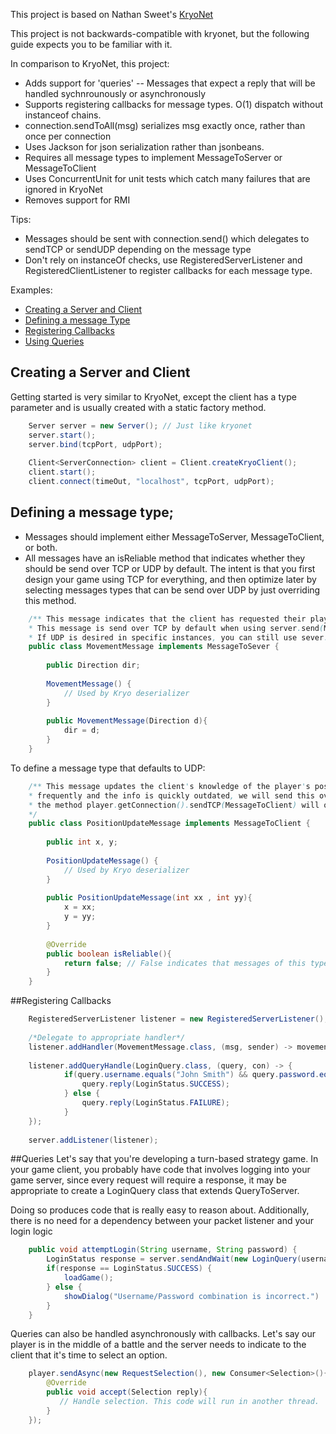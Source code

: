 This project is based on Nathan Sweet's [KryoNet](https://github.com/EsotericSoftware/kryonet)  

This project is not backwards-compatible with kryonet, but the following guide expects you to be familiar with it. 


In comparison to KryoNet, this project:  
- Adds support for 'queries' -- Messages that expect a reply that will be handled sychnrounously or asynchronously
- Supports registering callbacks for message types. O(1) dispatch without instanceof chains.
- connection.sendToAll(msg) serializes msg exactly once, rather than once per connection
- Uses Jackson for json serialization rather than jsonbeans.
- Requires all message types to implement MessageToServer or MessageToClient
- Uses ConcurrentUnit for unit tests which catch many failures that are ignored in KryoNet
- Removes support for RMI


Tips:
- Messages should be sent with connection.send() which delegates to sendTCP or sendUDP depending on the message type
- Don't rely on instanceOf checks, use RegisteredServerListener and RegisteredClientListener to register callbacks for each message type.



Examples:

- [Creating a Server and Client](#creating-a-server-and-client)
- [Defining a message Type](#defining-a-message-type)
- [Registering Callbacks](#registering-callbacks)
- [Using Queries](#queries)





## Creating a Server and Client
Getting started is very similar to KryoNet, except the client has a type parameter and is usually created with
a static factory method.
```java
	Server server = new Server(); // Just like kryonet
	server.start();
	server.bind(tcpPort, udpPort);
	
	Client<ServerConnection> client = Client.createKryoClient();
	client.start();
	client.connect(timeOut, "localhost", tcpPort, udpPort);
```




## Defining a message type;
- Messages should implement either MessageToServer, MessageToClient, or both.
- All messages have an isReliable method that indicates whether they should be send over TCP or UDP by default. The intent is that you first design your game using TCP for everything, and then optimize later by selecting messages types that can be send over UDP by just overriding this method.

```java
	/** This message indicates that the client has requested their player to move once in a particular direction.
	* This message is send over TCP by default when using server.send(MessageToSever).
	* If UDP is desired in specific instances, you can still use sever.sendUDP(MessageToServer)*/
    public class MovementMessage implements MessageToSever {
    	
    	public Direction dir;
    	
    	MovementMessage() {
    		// Used by Kryo deserializer
    	}
    	
    	public MovementMessage(Direction d){
    		dir = d;
    	}
    }
```


To define a message type that defaults to UDP:

```java
	/** This message updates the client's knowledge of the player's position. Since this message is sent
	* frequently and the info is quickly outdated, we will send this over UDP by default.
	* the method player.getConnection().sendTCP(MessageToClient) will override this behavior though.
	*/
    public class PositionUpdateMessage implements MessageToClient {
    	
    	public int x, y;
    	
    	PositionUpdateMessage() {
    		// Used by Kryo deserializer
    	}
    	
    	public PositionUpdateMessage(int xx , int yy){
    		x = xx;
    		y = yy;
    	}
    	
    	@Override
    	public boolean isReliable(){
    		return false; // False indicates that messages of this type should be sent over UDP
    	}
    }
```


##Registering Callbacks
```java
	RegisteredServerListener listener = new RegisteredServerListener();
	
	/*Delegate to appropriate handler*/
	listener.addHandler(MovementMessage.class, (msg, sender) -> movementHandler.handle(msg, sender)); 
	
	listener.addQueryHandle(LoginQuery.class, (query, con) -> {
            if(query.username.equals("John Smith") && query.password.equals("1234")) {
            	query.reply(LoginStatus.SUCCESS);
            } else {
				query.reply(LoginStatus.FAILURE);            
            }
    });
    
    server.addListener(listener);
```



##Queries
Let's say that you're developing a turn-based strategy game.
In your game client, you probably have code that involves logging into your game server, since every request will require a response, it may be appropriate to create a LoginQuery class that extends QueryToServer<T>.

Doing so produces code that is really easy to reason about. Additionally, there is no need for a dependency between your packet listener and your login logic
```java
    public void attemptLogin(String username, String password) {
	    LoginStatus response = server.sendAndWait(new LoginQuery(username, password)); // This call blocks until server responds.
	    if(response == LoginStatus.SUCCESS) {
	    	loadGame();
	    } else {
	    	showDialog("Username/Password combination is incorrect.")
	    }
    }
```


Queries can also be handled asynchronously with callbacks. Let's say our player is in the middle of a battle and the server needs to indicate to the client that it's time to select an option. 
```java
    player.sendAsync(new RequestSelection(), new Consumer<Selection>(){
    	@Override
    	public void accept(Selection reply){
    	   // Handle selection. This code will run in another thread. 
    	}
    }); 
    
```



